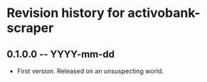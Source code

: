 # Revision history for activobank-scraper

## 0.1.0.0 -- YYYY-mm-dd

* First version. Released on an unsuspecting world.
